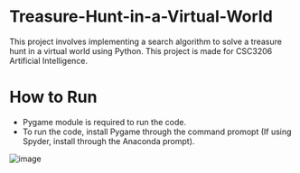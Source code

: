 # Treasure-Hunt-in-a-Virtual-World
This project involves implementing a search algorithm to solve a treasure hunt in a virtual world using Python. This project is made for CSC3206 Artificial Intelligence.

# How to Run
* Pygame module is required to run the code.
* To run the code, install Pygame through the command promopt (If using Spyder, install through the Anaconda prompt).
  
![image](https://github.com/user-attachments/assets/777de1dd-12eb-4b25-9628-9b3208ca50fb)
